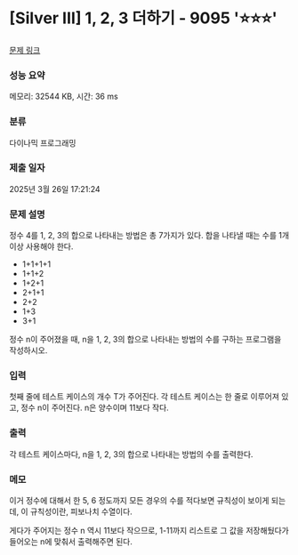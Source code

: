 # [Silver III] 1, 2, 3 더하기 - 9095 '⭐⭐⭐'

[문제 링크](https://www.acmicpc.net/problem/9095)

### 성능 요약

메모리: 32544 KB, 시간: 36 ms

### 분류

다이나믹 프로그래밍

### 제출 일자

2025년 3월 26일 17:21:24

### 문제 설명

<p>정수 4를 1, 2, 3의 합으로 나타내는 방법은 총 7가지가 있다. 합을 나타낼 때는 수를 1개 이상 사용해야 한다.</p>

<ul>
	<li>1+1+1+1</li>
	<li>1+1+2</li>
	<li>1+2+1</li>
	<li>2+1+1</li>
	<li>2+2</li>
	<li>1+3</li>
	<li>3+1</li>
</ul>

<p>정수 n이 주어졌을 때, n을 1, 2, 3의 합으로 나타내는 방법의 수를 구하는 프로그램을 작성하시오.</p>

### 입력

 <p>첫째 줄에 테스트 케이스의 개수 T가 주어진다. 각 테스트 케이스는 한 줄로 이루어져 있고, 정수 n이 주어진다. n은 양수이며 11보다 작다.</p>

### 출력

 <p>각 테스트 케이스마다, n을 1, 2, 3의 합으로 나타내는 방법의 수를 출력한다.</p>

### 메모

이거 정수에 대해서 한 5, 6 정도까지 모든 경우의 수를 적다보면 규칙성이 보이게 되는데, 이 규칙성이란, 피보나치 수열이다.

게다가 주어지는 정수 n 역시 11보다 작으므로, 1-11까지 리스트로 그 값을 저장해뒀다가 들어오는 n에 맞춰서 출력해주면 된다.
